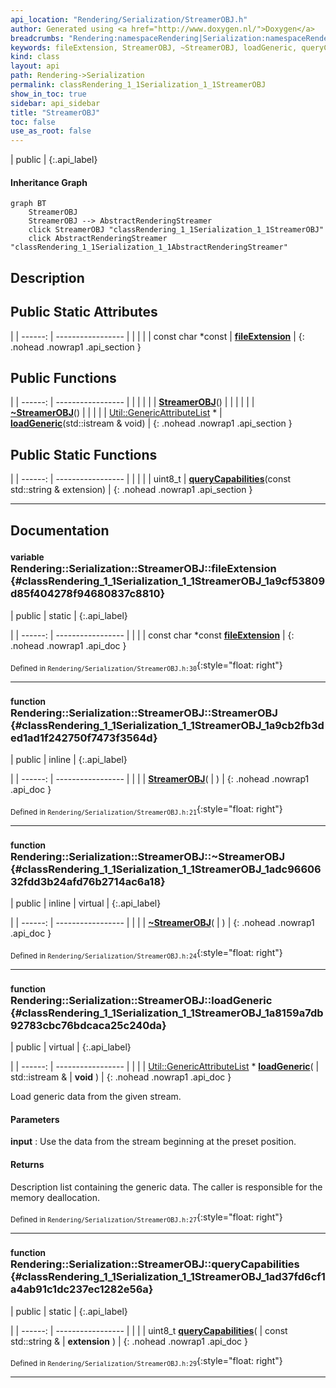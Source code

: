 ```yaml
---
api_location: "Rendering/Serialization/StreamerOBJ.h"
author: Generated using <a href="http://www.doxygen.nl/">Doxygen</a>
breadcrumbs: "Rendering:namespaceRendering|Serialization:namespaceRendering_1_1Serialization"
keywords: fileExtension, StreamerOBJ, ~StreamerOBJ, loadGeneric, queryCapabilities
kind: class
layout: api
path: Rendering->Serialization
permalink: classRendering_1_1Serialization_1_1StreamerOBJ
show_in_toc: true
sidebar: api_sidebar
title: "StreamerOBJ"
toc: false
use_as_root: false
---
```


| public |
{:.api_label}

#### Inheritance Graph

```mermaid
graph BT
	StreamerOBJ
	StreamerOBJ --> AbstractRenderingStreamer
	click StreamerOBJ "classRendering_1_1Serialization_1_1StreamerOBJ"
	click AbstractRenderingStreamer "classRendering_1_1Serialization_1_1AbstractRenderingStreamer"
```

## Description





## Public Static Attributes

|
| ------: | ----------------- |
|  | |
| const char *const | **[fileExtension](#classRendering_1_1Serialization_1_1StreamerOBJ_1a9cf53809d85f404278f94680837c8810)**  |
{: .nohead .nowrap1 .api_section }


## Public Functions

|
| ------: | ----------------- |
|  | |
|  | **[StreamerOBJ](#classRendering_1_1Serialization_1_1StreamerOBJ_1a9cb2fb3ded1ad1f242750f7473f3564d)**() |
|  | |
|  | **[~StreamerOBJ](#classRendering_1_1Serialization_1_1StreamerOBJ_1adc9660632fdd3b24afd76b2714ac6a18)**() |
|  | |
| [Util::GenericAttributeList](classUtil_1_1GenericAttributeList) * | **[loadGeneric](#classRendering_1_1Serialization_1_1StreamerOBJ_1a8159a7db92783cbc76bdcaca25c240da)**(std::istream & void) |
{: .nohead .nowrap1 .api_section }


## Public Static Functions

|
| ------: | ----------------- |
|  | |
| uint8_t | **[queryCapabilities](#classRendering_1_1Serialization_1_1StreamerOBJ_1ad37fd6cf1a4ab91c1dc237ec1282e56a)**(const std::string & extension) |
{: .nohead .nowrap1 .api_section }


-------------------------------------------------------------------

## Documentation

### <small>variable</small><br/> Rendering::Serialization::StreamerOBJ::fileExtension {#classRendering_1_1Serialization_1_1StreamerOBJ_1a9cf53809d85f404278f94680837c8810}

| public | static |
{:.api_label}

|
| ------: | ----------------- |
|  |
| const char *const **[fileExtension](#classRendering_1_1Serialization_1_1StreamerOBJ_1a9cf53809d85f404278f94680837c8810)**  |
{: .nohead .nowrap1 .api_doc }





<sub>Defined in `Rendering/Serialization/StreamerOBJ.h:30`</sub>{:style="float: right"}

-------------------------------------------------------------------

### <small>function</small><br/> Rendering::Serialization::StreamerOBJ::StreamerOBJ {#classRendering_1_1Serialization_1_1StreamerOBJ_1a9cb2fb3ded1ad1f242750f7473f3564d}

| public | inline |
{:.api_label}

|
| ------: | ----------------- |
|  |
|  **[StreamerOBJ](#classRendering_1_1Serialization_1_1StreamerOBJ_1a9cb2fb3ded1ad1f242750f7473f3564d)**( |  ) |
{: .nohead .nowrap1 .api_doc }





<sub>Defined in `Rendering/Serialization/StreamerOBJ.h:21`</sub>{:style="float: right"}

-------------------------------------------------------------------

### <small>function</small><br/> Rendering::Serialization::StreamerOBJ::~StreamerOBJ {#classRendering_1_1Serialization_1_1StreamerOBJ_1adc9660632fdd3b24afd76b2714ac6a18}

| public | inline | virtual |
{:.api_label}

|
| ------: | ----------------- |
|  |
|  **[~StreamerOBJ](#classRendering_1_1Serialization_1_1StreamerOBJ_1adc9660632fdd3b24afd76b2714ac6a18)**( |  ) |
{: .nohead .nowrap1 .api_doc }





<sub>Defined in `Rendering/Serialization/StreamerOBJ.h:24`</sub>{:style="float: right"}

-------------------------------------------------------------------

### <small>function</small><br/> Rendering::Serialization::StreamerOBJ::loadGeneric {#classRendering_1_1Serialization_1_1StreamerOBJ_1a8159a7db92783cbc76bdcaca25c240da}

| public | virtual |
{:.api_label}

|
| ------: | ----------------- |
|  |
| [Util::GenericAttributeList](classUtil_1_1GenericAttributeList) * **[loadGeneric](#classRendering_1_1Serialization_1_1StreamerOBJ_1a8159a7db92783cbc76bdcaca25c240da)**( | std::istream & | **void** ) |
{: .nohead .nowrap1 .api_doc }



Load generic data from the given stream.


#### Parameters
**input**
:  Use the data from the stream beginning at the preset position.




#### Returns
Description list containing the generic data. The caller is responsible for the memory deallocation.





<sub>Defined in `Rendering/Serialization/StreamerOBJ.h:27`</sub>{:style="float: right"}

-------------------------------------------------------------------

### <small>function</small><br/> Rendering::Serialization::StreamerOBJ::queryCapabilities {#classRendering_1_1Serialization_1_1StreamerOBJ_1ad37fd6cf1a4ab91c1dc237ec1282e56a}

| public | static |
{:.api_label}

|
| ------: | ----------------- |
|  |
| uint8_t **[queryCapabilities](#classRendering_1_1Serialization_1_1StreamerOBJ_1ad37fd6cf1a4ab91c1dc237ec1282e56a)**( | const std::string & | **extension** ) |
{: .nohead .nowrap1 .api_doc }





<sub>Defined in `Rendering/Serialization/StreamerOBJ.h:29`</sub>{:style="float: right"}

-------------------------------------------------------------------

